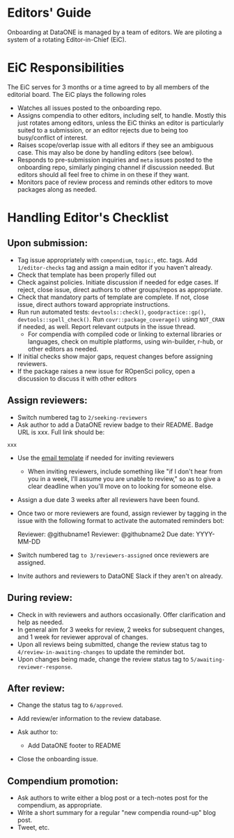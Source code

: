 # Editors' Guide

Onboarding at DataONE is managed by a team of editors.  We are piloting
a system of a rotating Editor-in-Chief (EiC).

# EiC Responsibilities

The EiC serves for 3 months or a time agreed to by all members of the editorial
board. The EiC plays the following roles

- Watches all issues posted to the onboarding repo.
- Assigns compendia to other editors, including self, to handle. Mostly this just rotates among editors, unless the EiC thinks an editor is particularly suited to a submission, or an editor rejects due to being too busy/conflict of interest.
- Raises scope/overlap issue with all editors if they see an ambiguous case.  This
may also be done by handling editors (see below). 
- Responds to pre-submission inquiries and `meta` issues posted to the onboarding
 repo, similarly pinging channel if discussion needed.  But editors should all feel free to chime in on these if they want.
- Monitors pace of review process and reminds other editors to move packages
 along as needed.

# Handling Editor's Checklist

## Upon submission:

-   Tag issue appropriately with `compendium`, `topic:`, etc. tags. Add `1/editor-checks` tag
    and assign a main editor if you haven't already.
-   Check that template has been properly filled out
-   Check against policies.
    Initiate discussion if needed for edge cases.
    If reject, close issue, direct authors to other groups/repos as appropriate.
-   Check that mandatory parts of template are complete.  If not, close issue,
    direct authors toward appropriate instructions.
-   Run run automated tests: `devtools::check()`, `goodpractice::gp()`, `devtools::spell_check()`. Run
    `covr::package_coverage()` using `NOT_CRAN` if needed, as well. Report
    relevant outputs in the issue thread.
    -   For compendia with compiled code or linking to external libraries or languages,
        check on multiple platforms, using win-builder, r-hub, or other editors
        as needed.
-   If initial checks show major gaps, request changes before assigning reviewers.
-   If the package raises a new issue for ROpenSci policy, open a discussion to discuss it with other
    editors
    
## Assign reviewers:

-   Switch numbered tag to `2/seeking-reviewers`
-   Ask author to add a DataONE review badge to their README. Badge URL is xxx. Full link should be:

```
xxx
```

-   Use the [email template](https://github.com/benmarwick/onboarding-reproducible-compendia/blob/master/review_request_template.md) if needed for inviting reviewers
    -   When inviting reviewers, include something like "if I don't hear from
        you in a week, I'll assume you are unable to review," so as to give a
        clear deadline when you'll move on to looking for someone else.
-   Assign a due date 3 weeks after all reviewers have been found.
-   Once two or more reviewers are found, assign reviewer by tagging in the issue with the
    following format to activate the automated reminders bot:
   
      Reviewer: @githubname1 
      Reviewer: @githubname2
      Due date: YYYY-MM-DD

-   Switch numbered tag `to 3/reviewers-assigned` once reviewers are assigned.
-   Invite authors and reviewers to DataONE Slack if they aren't on already.

## During review:

-   Check in with reviewers and authors occasionally. Offer clarification and help as needed.
-   In general aim for 3 weeks for review, 2 weeks for
    subsequent changes, and 1 week for reviewer approval of changes.
-   Upon all reviews being submitted, change the review status tag to
    `4/review-in-awaiting-changes` to update the reminder bot.
-   Upon changes being made, change the review status tag to `5/awaiting-reviewer-response`.
    
## After review:

-  Change the status tag to `6/approved`.
-   Add review/er information to the review database.

-   Ask author to:
    -   Add DataONE footer to README
-   Close the onboarding issue. 

## Compendium promotion:

-  Ask authors to write either a blog post or a tech-notes post for the compendium,
   as appropriate.
-   Write a short summary for a regular "new compendia round-up" blog post.
-   Tweet, etc.
